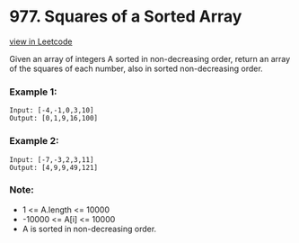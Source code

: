 # 977. Squares of a Sorted Array

[view in Leetcode](https://leetcode.com/problems/squares-of-a-sorted-array/)

Given an array of integers A sorted in non-decreasing order, return an array of the squares of each number, also in sorted non-decreasing order.

### Example 1:
    Input: [-4,-1,0,3,10]
    Output: [0,1,9,16,100]

### Example 2:
    Input: [-7,-3,2,3,11]
    Output: [4,9,9,49,121]

### Note:
+ 1 <= A.length <= 10000
+ -10000 <= A[i] <= 10000
+ A is sorted in non-decreasing order.